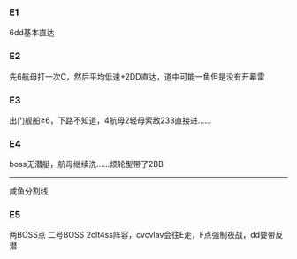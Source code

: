### E1

6dd基本直达

### E2

先6航母打一次C，然后平均低速+2DD直达，道中可能一鱼但是没有开幕雷

### E3

出门舰船≥6，下路不知道，4航母2轻母索敌233直接进……

### E4

boss无潜艇，航母继续洗……烦轮型带了2BB

*  *  *
咸鱼分割线

### E5

两BOSS点 二号BOSS 2clt4ss阵容，cvcvlav会往E走，F点强制夜战，dd要带反潜



